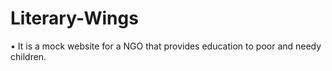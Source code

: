 # Literary-Wings
• It is a mock website for a NGO that provides education to poor and needy children.  
